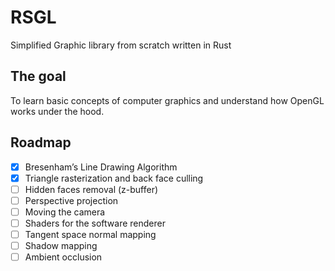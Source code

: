 # RSGL

Simplified Graphic library from scratch written in Rust
## The goal

To learn basic concepts of computer graphics and understand how OpenGL works under the hood.

## Roadmap
- [X] Bresenham’s Line Drawing Algorithm
- [X] Triangle rasterization and back face culling
- [ ] Hidden faces removal (z-buffer)
- [ ] Perspective projection
- [ ] Moving the camera
- [ ] Shaders for the software renderer
- [ ] Tangent space normal mapping
- [ ] Shadow mapping
- [ ] Ambient occlusion
